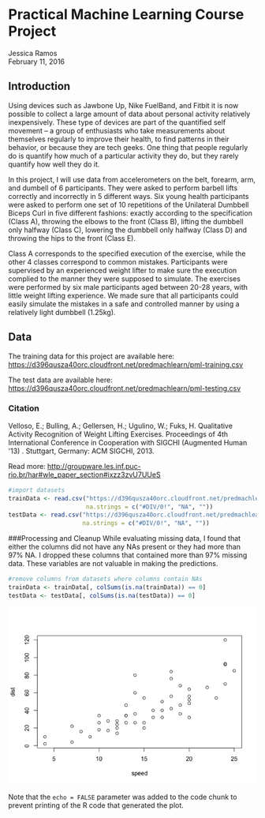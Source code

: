 # Practical Machine Learning Course Project
Jessica Ramos  
February 11, 2016  

## Introduction

Using devices such as Jawbone Up, Nike FuelBand, and Fitbit it is now possible to collect a large amount of data about personal activity relatively inexpensively. These type of devices are part of the quantified self movement – a group of enthusiasts who take measurements about themselves regularly to improve their health, to find patterns in their behavior, or because they are tech geeks. One thing that people regularly do is quantify how much of a particular activity they do, but they rarely quantify how well they do it. 

In this project, I will use data from accelerometers on the belt, forearm, arm, and dumbell of 6 participants. They were asked to perform barbell lifts correctly and incorrectly in 5 different ways. Six young health participants were asked to perform one set of 10 repetitions of the Unilateral Dumbbell Biceps Curl in five different fashions: exactly according to the specification (Class A), throwing the elbows to the front (Class B), lifting the dumbbell only halfway (Class C), lowering the dumbbell only halfway (Class D) and throwing the hips to the front (Class E).

Class A corresponds to the specified execution of the exercise, while the other 4 classes correspond to common mistakes. Participants were supervised by an experienced weight lifter to make sure the execution complied to the manner they were supposed to simulate. The exercises were performed by six male participants aged between 20-28 years, with little weight lifting experience. We made sure that all participants could easily simulate the mistakes in a safe and controlled manner by using a relatively light dumbbell (1.25kg).

## Data
The training data for this project are available here:
    https://d396qusza40orc.cloudfront.net/predmachlearn/pml-training.csv

The test data are available here:
    https://d396qusza40orc.cloudfront.net/predmachlearn/pml-testing.csv

### Citation
Velloso, E.; Bulling, A.; Gellersen, H.; Ugulino, W.; Fuks, H. Qualitative Activity Recognition of Weight Lifting Exercises. Proceedings of 4th International Conference in Cooperation with SIGCHI (Augmented Human '13) . Stuttgart, Germany: ACM SIGCHI, 2013.

Read more: http://groupware.les.inf.puc-rio.br/har#wle_paper_section#ixzz3zvU7UUeS


```r
#import datasets
trainData <- read.csv("https://d396qusza40orc.cloudfront.net/predmachlearn/pml-training.csv",
                      na.strings = c("#DIV/0!", "NA", ""))
testData <- read.csv("https://d396qusza40orc.cloudfront.net/predmachlearn/pml-testing.csv",
                     na.strings = c("#DIV/0!", "NA", ""))
```

###Processing and Cleanup
While evaluating missing data, I found that either the columns did not have any NAs present or they had more than 97% NA.  I dropped these columns that contained more than 97% missing data.  These variables are not valuable in making the predictions.  




```r
#remove columns from datasets where columns contain NAs
trainData <- trainData[, colSums(is.na(trainData)) == 0]
testData <- testData[, colSums(is.na(testData)) == 0]
```


![](index_files/figure-html/unnamed-chunk-4-1.png)

Note that the `echo = FALSE` parameter was added to the code chunk to prevent printing of the R code that generated the plot.
